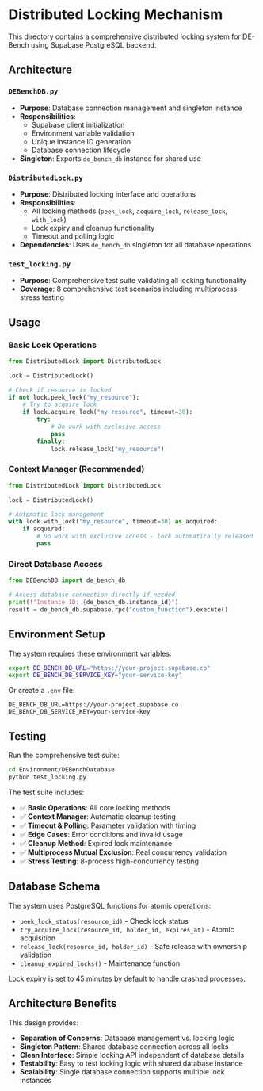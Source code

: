 # Distributed Locking Mechanism

This directory contains a comprehensive distributed locking system for DE-Bench using Supabase PostgreSQL backend.

## Architecture

### `DEBenchDB.py`
- **Purpose**: Database connection management and singleton instance
- **Responsibilities**:
  - Supabase client initialization
  - Environment variable validation  
  - Unique instance ID generation
  - Database connection lifecycle
- **Singleton**: Exports `de_bench_db` instance for shared use

### `DistributedLock.py`
- **Purpose**: Distributed locking interface and operations
- **Responsibilities**:
  - All locking methods (`peek_lock`, `acquire_lock`, `release_lock`, `with_lock`)
  - Lock expiry and cleanup functionality
  - Timeout and polling logic
- **Dependencies**: Uses `de_bench_db` singleton for all database operations

### `test_locking.py`
- **Purpose**: Comprehensive test suite validating all locking functionality
- **Coverage**: 8 comprehensive test scenarios including multiprocess stress testing

## Usage

### Basic Lock Operations
```python
from DistributedLock import DistributedLock

lock = DistributedLock()

# Check if resource is locked
if not lock.peek_lock("my_resource"):
    # Try to acquire lock
    if lock.acquire_lock("my_resource", timeout=30):
        try:
            # Do work with exclusive access
            pass
        finally:
            lock.release_lock("my_resource")
```

### Context Manager (Recommended)
```python
from DistributedLock import DistributedLock

lock = DistributedLock()

# Automatic lock management
with lock.with_lock("my_resource", timeout=30) as acquired:
    if acquired:
        # Do work with exclusive access - lock automatically released
        pass
```

### Direct Database Access
```python
from DEBenchDB import de_bench_db

# Access database connection directly if needed
print(f"Instance ID: {de_bench_db.instance_id}")
result = de_bench_db.supabase.rpc("custom_function").execute()
```

## Environment Setup

The system requires these environment variables:
```bash
export DE_BENCH_DB_URL="https://your-project.supabase.co"
export DE_BENCH_DB_SERVICE_KEY="your-service-key"
```

Or create a `.env` file:
```
DE_BENCH_DB_URL=https://your-project.supabase.co  
DE_BENCH_DB_SERVICE_KEY=your-service-key
```

## Testing

Run the comprehensive test suite:
```bash
cd Environment/DEBenchDatabase
python test_locking.py
```

The test suite includes:
- ✅ **Basic Operations**: All core locking methods
- ✅ **Context Manager**: Automatic cleanup testing
- ✅ **Timeout & Polling**: Parameter validation with timing
- ✅ **Edge Cases**: Error conditions and invalid usage
- ✅ **Cleanup Method**: Expired lock maintenance
- ✅ **Multiprocess Mutual Exclusion**: Real concurrency validation
- ✅ **Stress Testing**: 8-process high-concurrency testing

## Database Schema

The system uses PostgreSQL functions for atomic operations:
- `peek_lock_status(resource_id)` - Check lock status
- `try_acquire_lock(resource_id, holder_id, expires_at)` - Atomic acquisition
- `release_lock(resource_id, holder_id)` - Safe release with ownership validation
- `cleanup_expired_locks()` - Maintenance function

Lock expiry is set to 45 minutes by default to handle crashed processes.

## Architecture Benefits

This design provides:
- **Separation of Concerns**: Database management vs. locking logic
- **Singleton Pattern**: Shared database connection across all locks
- **Clean Interface**: Simple locking API independent of database details
- **Testability**: Easy to test locking logic with shared database instance
- **Scalability**: Single database connection supports multiple lock instances